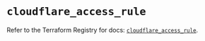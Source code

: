 # `cloudflare_access_rule`

Refer to the Terraform Registry for docs: [`cloudflare_access_rule`](https://registry.terraform.io/providers/cloudflare/cloudflare/4.52.0/docs/resources/access_rule).
